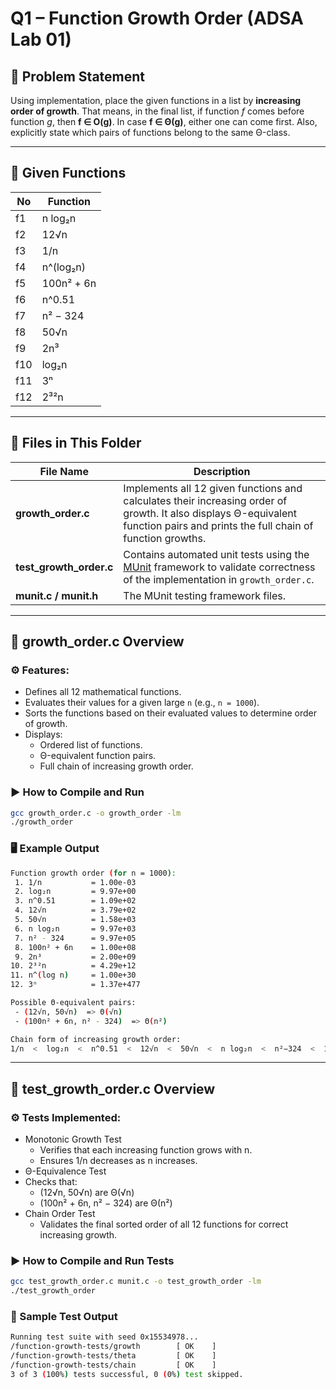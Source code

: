 # Q1 – Function Growth Order (ADSA Lab 01)

## 📘 Problem Statement
Using implementation, place the given functions in a list by **increasing order of growth**. That means, in the final list, if function *f* comes before function *g*, then **f ∈ O(g)**. In case **f ∈ Θ(g)**, either one can come first. Also, explicitly state which pairs of functions belong to the same Θ-class.

---

## 🧮 Given Functions

| No | Function |
|----|-----------|
| f1 | n log₂n |
| f2 | 12√n |
| f3 | 1/n |
| f4 | n^(log₂n) |
| f5 | 100n² + 6n |
| f6 | n^0.51 |
| f7 | n² − 324 |
| f8 | 50√n |
| f9 | 2n³ |
| f10 | log₂n |
| f11 | 3ⁿ |
| f12 | 2³²n |

---

## 📂 Files in This Folder

| File Name | Description |
|------------|-------------|
| **growth_order.c** | Implements all 12 given functions and calculates their increasing order of growth. It also displays Θ-equivalent function pairs and prints the full chain of function growths. |
| **test_growth_order.c** | Contains automated unit tests using the [MUnit](https://nemequ.github.io/munit/) framework to validate correctness of the implementation in `growth_order.c`. |
| **munit.c / munit.h** | The MUnit testing framework files. |

---

## 🧠 growth_order.c Overview

### ⚙️ Features:
- Defines all 12 mathematical functions.
- Evaluates their values for a given large `n` (e.g., `n = 1000`).
- Sorts the functions based on their evaluated values to determine order of growth.
- Displays:
  - Ordered list of functions.
  - Θ-equivalent function pairs.
  - Full chain of increasing growth order.


### ▶️ How to Compile and Run

```bash
gcc growth_order.c -o growth_order -lm
./growth_order  
```


### 🖥️ Example Output

```bash
Function growth order (for n = 1000):
 1. 1/n           = 1.00e-03
 2. log₂n         = 9.97e+00
 3. n^0.51        = 1.09e+02
 4. 12√n          = 3.79e+02
 5. 50√n          = 1.58e+03
 6. n log₂n       = 9.97e+03
 7. n² - 324      = 9.97e+05
 8. 100n² + 6n    = 1.00e+08
 9. 2n³           = 2.00e+09
10. 2³²n          = 4.29e+12
11. n^(log n)     = 1.00e+30
12. 3ⁿ            = 1.37e+477

Possible Θ-equivalent pairs:
 - (12√n, 50√n)  => Θ(√n)
 - (100n² + 6n, n² - 324)  => Θ(n²)

Chain form of increasing growth order:
1/n  <  log₂n  <  n^0.51  <  12√n  <  50√n  <  n log₂n  <  n²−324  <  100n²+6n  <  2n³  <  2³²n  <  n^(log n)  <  3ⁿ
```

---

## 🧪 test_growth_order.c Overview

### ⚙️ Tests Implemented:
- Monotonic Growth Test
  - Verifies that each increasing function grows with n.
  - Ensures 1/n decreases as n increases.
- Θ-Equivalence Test
- Checks that:
  - (12√n, 50√n) are Θ(√n)
  - (100n² + 6n, n² − 324) are Θ(n²)
- Chain Order Test
  - Validates the final sorted order of all 12 functions for correct increasing growth.


### ▶️ How to Compile and Run Tests

```bash
gcc test_growth_order.c munit.c -o test_growth_order -lm
./test_growth_order
```


### 🧾 Sample Test Output

```bash
Running test suite with seed 0x15534978...
/function-growth-tests/growth        [ OK    ]
/function-growth-tests/theta         [ OK    ]
/function-growth-tests/chain         [ OK    ]
3 of 3 (100%) tests successful, 0 (0%) test skipped.
```
